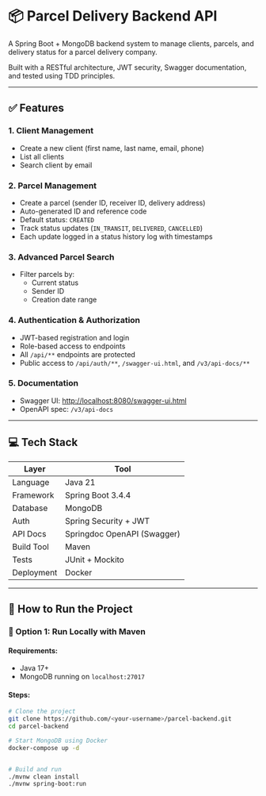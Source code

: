 # 📦 Parcel Delivery Backend API

A Spring Boot + MongoDB backend system to manage clients, parcels, and delivery status for a parcel delivery company.

Built with a RESTful architecture, JWT security, Swagger documentation, and tested using TDD principles.

---

## ✅ Features

### 1. Client Management
- Create a new client (first name, last name, email, phone)
- List all clients
- Search client by email

### 2. Parcel Management
- Create a parcel (sender ID, receiver ID, delivery address)
- Auto-generated ID and reference code
- Default status: `CREATED`
- Track status updates (`IN_TRANSIT`, `DELIVERED`, `CANCELLED`)
- Each update logged in a status history log with timestamps

### 3. Advanced Parcel Search
- Filter parcels by:
  - Current status
  - Sender ID
  - Creation date range

### 4. Authentication & Authorization
- JWT-based registration and login
- Role-based access to endpoints
- All `/api/**` endpoints are protected
- Public access to `/api/auth/**`, `/swagger-ui.html`, and `/v3/api-docs/**`

### 5. Documentation
- Swagger UI: [http://localhost:8080/swagger-ui.html](http://localhost:8080/swagger-ui.html)
- OpenAPI spec: `/v3/api-docs`

---

## 💻 Tech Stack

| Layer         | Tool                         |
|---------------|------------------------------|
| Language      | Java 21                      |
| Framework     | Spring Boot 3.4.4            |
| Database      | MongoDB                      |
| Auth          | Spring Security + JWT        |
| API Docs      | Springdoc OpenAPI (Swagger)  |
| Build Tool    | Maven                        |
| Tests         | JUnit + Mockito              |
| Deployment    | Docker            |

---

## 🚀 How to Run the Project

### 🔧 Option 1: Run Locally with Maven

#### Requirements:
- Java 17+
- MongoDB running on `localhost:27017`

#### Steps:
```bash
# Clone the project
git clone https://github.com/<your-username>/parcel-backend.git
cd parcel-backend

# Start MongoDB using Docker
docker-compose up -d


# Build and run
./mvnw clean install
./mvnw spring-boot:run
